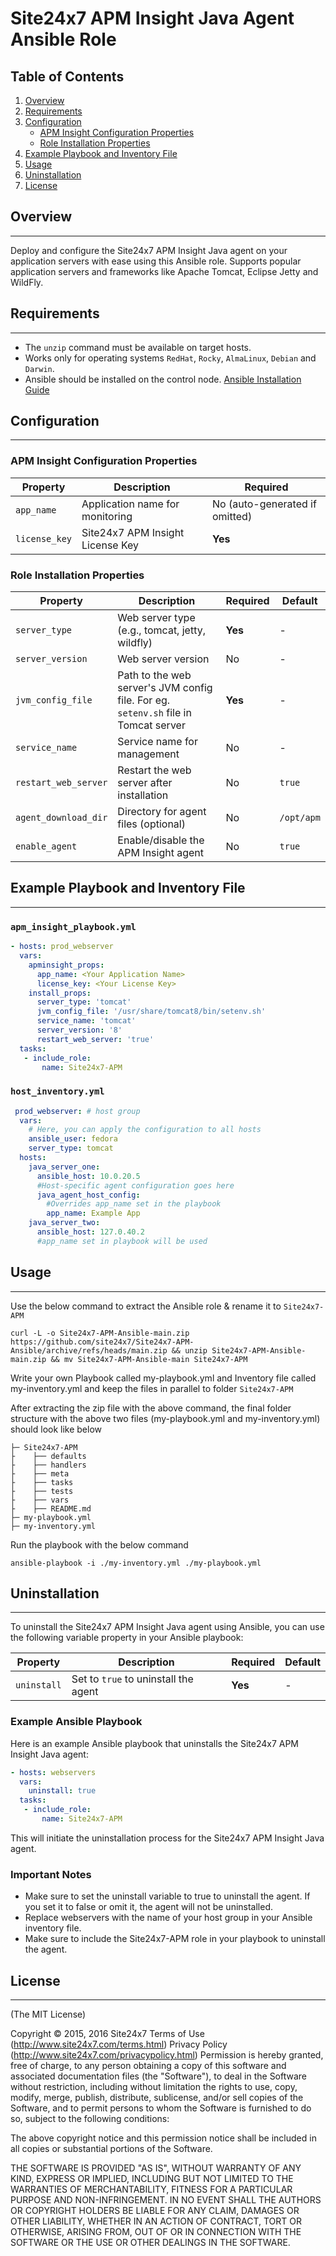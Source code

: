 # Site24x7 APM Insight Java Agent Ansible Role

## Table of Contents

1. [Overview](#overview)
2. [Requirements](#requirements)
3. [Configuration](#configuration)
    * [APM Insight Configuration Properties](#apm-insight-configuration-properties)
    * [Role Installation Properties](#role-installation-properties)
4. [Example Playbook and Inventory File](#example-playbook-and-inventory-file)
5. [Usage](#usage)
6. [Uninstallation](#uninstallation)
7. [License](#license)

## Overview
--------

Deploy and configure the Site24x7 APM Insight Java agent on your application servers with ease using this Ansible role. Supports popular application servers and frameworks like Apache Tomcat, Eclipse Jetty and WildFly.

## Requirements
--------

* The `unzip` command must be available on target hosts.
* Works only for operating systems `RedHat`, `Rocky`, `AlmaLinux`, `Debian` and `Darwin`.
* Ansible should be installed on the control node. [Ansible Installation Guide](https://docs.ansible.com/ansible/latest/installation_guide/intro_installation.html)

## Configuration
--------

### APM Insight Configuration Properties

| Property | Description | Required |
| --- | --- | --- |
| `app_name` | Application name for monitoring | No (auto-generated if omitted) |
| `license_key` | Site24x7 APM Insight License Key | **Yes** |

### Role Installation Properties

| Property | Description | Required | Default |
| --- | --- | --- | --- |
| `server_type` | Web server type (e.g., tomcat, jetty, wildfly) | **Yes** | - |
| `server_version` | Web server version | No | - |
| `jvm_config_file` | Path to the web server's JVM config file. For eg. `setenv.sh` file in Tomcat server | **Yes** | - |
| `service_name` | Service name for management | No | - |
| `restart_web_server` | Restart the web server after installation | No | `true` |
| `agent_download_dir` | Directory for agent files (optional) | No | `/opt/apm` |
| `enable_agent` | Enable/disable the APM Insight agent | No | `true` |

## Example Playbook and Inventory File
---------

### `apm_insight_playbook.yml`
```yml
- hosts: prod_webserver
  vars:
    apminsight_props:
      app_name: <Your Application Name>
      license_key: <Your License Key>
    install_props:
      server_type: 'tomcat'
      jvm_config_file: '/usr/share/tomcat8/bin/setenv.sh'
      service_name: 'tomcat'
      server_version: '8'
      restart_web_server: 'true'
  tasks:
   - include_role:
       name: Site24x7-APM
```    

### `host_inventory.yml`

```yml
 prod_webserver: # host group
  vars:
    # Here, you can apply the configuration to all hosts
    ansible_user: fedora
    server_type: tomcat
  hosts:
    java_server_one:
      ansible_host: 10.0.20.5
      #Host-specific agent configuration goes here
      java_agent_host_config:
        #Overrides app_name set in the playbook
        app_name: Example App
    java_server_two:
      ansible_host: 127.0.40.2
      #app_name set in playbook will be used
```

## Usage
--------
Use the below command to extract the Ansible role & rename it to `Site24x7-APM`

```
curl -L -o Site24x7-APM-Ansible-main.zip https://github.com/site24x7/Site24x7-APM-Ansible/archive/refs/heads/main.zip && unzip Site24x7-APM-Ansible-main.zip && mv Site24x7-APM-Ansible-main Site24x7-APM
```

Write your own Playbook called my-playbook.yml and Inventory file called my-inventory.yml and keep the files in parallel to folder `Site24x7-APM`

After extracting the zip file with the above command, the final folder structure with the above two files (my-playbook.yml and my-inventory.yml) should look like below

```
├─ Site24x7-APM
├    ├── defaults
├    ├── handlers
├    ├── meta
├    ├── tasks
├    ├── tests
├    ├── vars
├    ├── README.md
├─ my-playbook.yml
├─ my-inventory.yml
```

Run the playbook with the below command

 ```
 ansible-playbook -i ./my-inventory.yml ./my-playbook.yml
```

 ## Uninstallation
--------
To uninstall the Site24x7 APM Insight Java agent using Ansible, you can use the following variable property in your Ansible playbook:

| Property | Description | Required | Default |
| --- | --- | --- | --- |
| `uninstall` | Set to `true` to uninstall the agent | **Yes** | - |

### Example Ansible Playbook

Here is an example Ansible playbook that uninstalls the Site24x7 APM Insight Java agent:

```yml
- hosts: webservers
  vars:
    uninstall: true
  tasks:
   - include_role:
       name: Site24x7-APM
```

This will initiate the uninstallation process for the Site24x7 APM Insight Java agent.

### Important Notes

- Make sure to set the uninstall variable to true to uninstall the agent. If you set it to false or omit it, the agent will not be uninstalled.
- Replace webservers with the name of your host group in your Ansible inventory file.
- Make sure to include the Site24x7-APM role in your playbook to uninstall the agent.

## License
--------
(The MIT License)

Copyright © 2015, 2016 Site24x7 Terms of Use (http://www.site24x7.com/terms.html) Privacy Policy (http://www.site24x7.com/privacypolicy.html) Permission is hereby granted, free of charge, to any person obtaining a copy of this software and associated documentation files (the "Software"), to deal in the Software without restriction, including without limitation the rights to use, copy, modify, merge, publish, distribute, sublicense, and/or sell copies of the Software, and to permit persons to whom the Software is furnished to do so, subject to the following conditions:

The above copyright notice and this permission notice shall be included in all copies or substantial portions of the Software.

THE SOFTWARE IS PROVIDED "AS IS", WITHOUT WARRANTY OF ANY KIND, EXPRESS OR IMPLIED, INCLUDING BUT NOT LIMITED TO THE WARRANTIES OF MERCHANTABILITY, FITNESS FOR A PARTICULAR PURPOSE AND NON-INFRINGEMENT. IN NO EVENT SHALL THE AUTHORS OR COPYRIGHT HOLDERS BE LIABLE FOR ANY CLAIM, DAMAGES OR OTHER LIABILITY, WHETHER IN AN ACTION OF CONTRACT, TORT OR OTHERWISE, ARISING FROM, OUT OF OR IN CONNECTION WITH THE SOFTWARE OR THE USE OR OTHER DEALINGS IN THE SOFTWARE.
